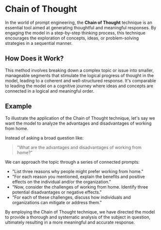 # Chain of Thought

In the world of prompt engineering, the **Chain of Thought** technique is an essential tool aimed at generating thoughtful and meaningful responses. By engaging the model in a step-by-step thinking process, this technique encourages the exploration of concepts, ideas, or problem-solving strategies in a sequential manner.

## How Does it Work?

This method involves breaking down a complex topic or issue into smaller, manageable segments that stimulate the logical progress of thought in the model, leading to a coherent and well-structured response. It's comparable to leading the model on a cognitive journey where ideas and concepts are connected in a logical and meaningful order.

## Example

To illustrate the application of the Chain of Thought technique, let's say we want the model to analyze the advantages and disadvantages of working from home.

Instead of asking a broad question like:

> "What are the advantages and disadvantages of working from home?"

We can approach the topic through a series of connected prompts:

- "List three reasons why people might prefer working from home."
- "For each reason you mentioned, explain the benefits and positive effects on the individual and/or the organization."
- "Now, consider the challenges of working from home. Identify three potential disadvantages or negative effects."
- "For each of these challenges, discuss how individuals and organizations can mitigate or address them."

By employing the Chain of Thought technique, we have directed the model to provide a thorough and systematic analysis of the subject in question, ultimately resulting in a more meaningful and accurate response.